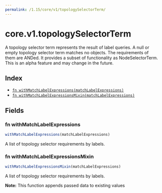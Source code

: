 ```yaml
---
permalink: /1.15/core/v1/topologySelectorTerm/
---
```


# core.v1.topologySelectorTerm

A topology selector term represents the result of label queries. A null or empty topology selector term matches no objects. The requirements of them are ANDed. It provides a subset of functionality as NodeSelectorTerm. This is an alpha feature and may change in the future.

## Index

* [`fn withMatchLabelExpressions(matchLabelExpressions)`](#fn-withmatchlabelexpressions)
* [`fn withMatchLabelExpressionsMixin(matchLabelExpressions)`](#fn-withmatchlabelexpressionsmixin)

## Fields

### fn withMatchLabelExpressions

```ts
withMatchLabelExpressions(matchLabelExpressions)
```

A list of topology selector requirements by labels.

### fn withMatchLabelExpressionsMixin

```ts
withMatchLabelExpressionsMixin(matchLabelExpressions)
```

A list of topology selector requirements by labels.

**Note:** This function appends passed data to existing values